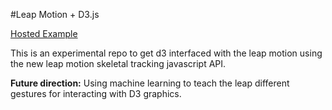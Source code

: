 #Leap Motion + D3.js

[Hosted Example](http://www.uvm.edu/~nstrayer/leapD3)

This is an experimental repo to get d3 interfaced with the leap motion using the new leap motion skeletal tracking javascript API. 


__Future direction:__ Using machine learning to teach the leap different gestures for interacting with D3 graphics. 

